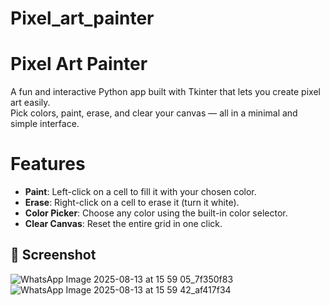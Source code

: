 # Pixel_art_painter
#  Pixel Art Painter

A fun and interactive Python app built with Tkinter that lets you create pixel art easily.  
Pick colors, paint, erase, and clear your canvas — all in a minimal and simple interface.

# Features
-  **Paint**: Left-click on a cell to fill it with your chosen color.
-  **Erase**: Right-click on a cell to erase it (turn it white).
-  **Color Picker**: Choose any color using the built-in color selector.
-  **Clear Canvas**: Reset the entire grid in one click.

## 📸 Screenshot
![WhatsApp Image 2025-08-13 at 15 59 05_7f350f83](https://github.com/user-attachments/assets/d2623a2f-8851-482e-a03e-5ed319841ad9)
![WhatsApp Image 2025-08-13 at 15 59 42_af417f34](https://github.com/user-attachments/assets/3252cf95-6f7d-4270-907f-0e1e63b6af67)



